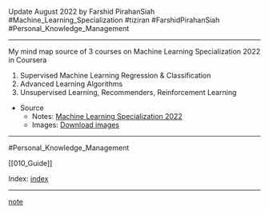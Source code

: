 Update August 2022 by Farshid PirahanSiah  
#Machine_Learning_Specialization #tiziran #FarshidPirahanSiah 
#Personal_Knowledge_Management

---
My mind map source of 3 courses on Machine Learning Specialization 2022 in Coursera
1. Supervised Machine Learning Regression & Classification
2. Advanced Learning Algorithms
3. Unsupervised Learning, Recommenders, Reinforcement Learning

* Source 
    * Notes: [Machine Learning Specialization 2022](Machine_Learning_Specialization/Machine%20Learning%20Specialization%202022.md)
    * Images: [Download images](Machine_Learning_Specialization/images.md)

---
#Personal_Knowledge_Management

[[010_Guide]]

Index: [index](010_Guide.md)

---
[note](note.md)


